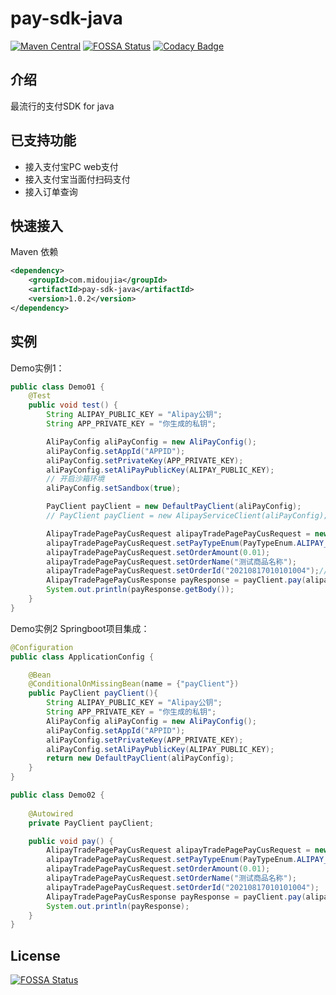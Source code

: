 pay-sdk-java
=
[![Maven Central](https://img.shields.io/badge/maven--central-v1.0.2-green)](https://mvnrepository.com/artifact/com.midoujia/pay-sdk-java)
[![FOSSA Status](https://app.fossa.com/api/projects/git%2Bgithub.com%2Fmidoujia%2Fpay-sdk-java.svg?type=shield)](https://app.fossa.com/projects/git%2Bgithub.com%2Fmidoujia%2Fpay-sdk-java?ref=badge_shield)
[![Codacy Badge](https://api.codacy.com/project/badge/Grade/17833dfd82d34624ab5623d736bc376d)](https://app.codacy.com/gh/midoujia/pay-sdk-java/dashboard)

## 介绍 

最流行的支付SDK for java

## 已支持功能

- 接入支付宝PC web支付
- 接入支付宝当面付扫码支付
- 接入订单查询

## 快速接入

Maven 依赖
```xml
<dependency>
    <groupId>com.midoujia</groupId>
    <artifactId>pay-sdk-java</artifactId>
    <version>1.0.2</version>
</dependency>
```

## 实例
Demo实例1：
```java
public class Demo01 {
    @Test
    public void test() {
        String ALIPAY_PUBLIC_KEY = "Alipay公钥";
        String APP_PRIVATE_KEY = "你生成的私钥";

        AliPayConfig aliPayConfig = new AliPayConfig();
        aliPayConfig.setAppId("APPID");
        aliPayConfig.setPrivateKey(APP_PRIVATE_KEY);
        aliPayConfig.setAliPayPublicKey(ALIPAY_PUBLIC_KEY);
        // 开启沙箱环境
        aliPayConfig.setSandbox(true);

        PayClient payClient = new DefaultPayClient(aliPayConfig);
        // PayClient payClient = new AlipayServiceClient(aliPayConfig);

        AlipayTradePagePayCusRequest alipayTradePagePayCusRequest = new AlipayTradePagePayCusRequest();
        alipayTradePagePayCusRequest.setPayTypeEnum(PayTypeEnum.ALIPAY_PC);
        alipayTradePagePayCusRequest.setOrderAmount(0.01);
        alipayTradePagePayCusRequest.setOrderName("测试商品名称");
        alipayTradePagePayCusRequest.setOrderId("20210817010101004");// 订单号
        AlipayTradePagePayCusResponse payResponse = payClient.pay(alipayTradePagePayCusRequest);
        System.out.println(payResponse.getBody());
    }
}
```

Demo实例2 Springboot项目集成：

```java
@Configuration
public class ApplicationConfig {

    @Bean
    @ConditionalOnMissingBean(name = {"payClient"})
    public PayClient payClient(){
        String ALIPAY_PUBLIC_KEY = "Alipay公钥";
        String APP_PRIVATE_KEY = "你生成的私钥";
        AliPayConfig aliPayConfig = new AliPayConfig();
        aliPayConfig.setAppId("APPID");
        aliPayConfig.setPrivateKey(APP_PRIVATE_KEY);
        aliPayConfig.setAliPayPublicKey(ALIPAY_PUBLIC_KEY);
        return new DefaultPayClient(aliPayConfig);
    }
}

public class Demo02 {
    
    @Autowired
    private PayClient payClient;

    public void pay() {
        AlipayTradePagePayCusRequest alipayTradePagePayCusRequest = new AlipayTradePagePayCusRequest();
        alipayTradePagePayCusRequest.setPayTypeEnum(PayTypeEnum.ALIPAY_PC);
        alipayTradePagePayCusRequest.setOrderAmount(0.01);
        alipayTradePagePayCusRequest.setOrderName("测试商品名称");
        alipayTradePagePayCusRequest.setOrderId("20210817010101004");
        AlipayTradePagePayCusResponse payResponse = payClient.pay(alipayTradePagePayCusRequest);
        System.out.println(payResponse);
    }
}
```

## License

[![FOSSA Status](https://app.fossa.com/api/projects/git%2Bgithub.com%2Fmidoujia%2Fpay-sdk-java.svg?type=large)](https://app.fossa.com/projects/git%2Bgithub.com%2Fmidoujia%2Fpay-sdk-java?ref=badge_large)